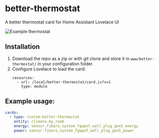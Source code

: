 # better-thermostat
A better thermostat card for Home Assistant Lovelace UI

![Example thermostat](https://github.com/nervetattoo/better-thermostat/raw/master/thermostat-card.png)

## Installation

1. Download the repo as a zip or with git clone and store it in `www/better-thermostat/` in your configuration folder.
2. Configure Lovelace to load the card:
    ```
    resources:
      - url: /local/better-thermostat/card.js?v=1
        type: module
    ```

## Example usage:

```yaml
cards:
  - type: custom:better-thermostat
    entity: climate.my_room
    energy: sensor.fibaro_system_fgwpef_wall_plug_gen5_energy
    power: sensor.fibaro_system_fgwpef_wall_plug_gen5_power
```
